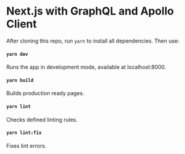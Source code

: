 # Next.js with GraphQL and Apollo Client

After cloning this repo, run `yarn` to install all dependencies. Then use:

#### `yarn dev`

Runs the app in development mode, available at localhost:8000.

#### `yarn build`

Builds production ready pages.

#### `yarn lint`

Checks defined linting rules.

#### `yarn lint:fix`

Fixes lint errors.
